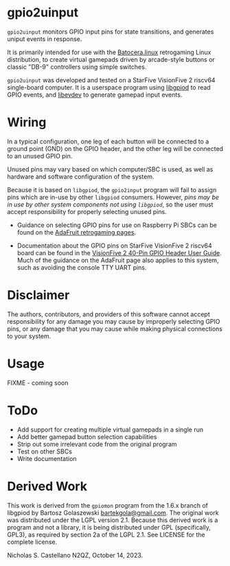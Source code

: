 # gpio2uinput

`gpio2uinput` monitors GPIO input pins for state transitions, and
generates uniput events in response.

It is primarily intended for use with the
[Batocera.linux](https://batocera.org/) retrogaming Linux
distribution, to create virtual gamepads driven by arcade-style
buttons or classic "DB-9" controllers using simple switches.

`gpio2uinput` was developed and tested on a StarFive VisionFive 2
riscv64 single-board computer.  It is a userspace program using
[libgpiod](https://git.kernel.org/pub/scm/libs/libgpiod/libgpiod.git/about/)
to read GPIO events, and
[libevdev](https://www.freedesktop.org/wiki/Software/libevdev/) to
generate gamepad input events.

# Wiring

In a typical configuration, one leg of each button will be connected
to a ground point (GND) on the GPIO header, and the other leg will be
connected to an unused GPIO pin.

Unused pins may vary based on which computer/SBC is used, as well as
hardware and software configuration of the system.

Because it is based on `libgpiod`, the `gpio2input` program will fail
to assign pins which are in-use by other `libgpiod` consumers.
However, *pins may be in use by other system components not using
`libgpiod`*, so the user must accept responsibility for properly
selecting unused pins.

- Guidance on selecting GPIO pins for use on Raspberry Pi SBCs can be
found on the [AdaFruit retrogaming
pages](https://learn.adafruit.com/retro-gaming-with-raspberry-pi/adding-controls-hardware).

- Documentation about the GPIO pins on StarFive VisionFive 2 riscv64
board can be found in the [VisionFive 2 40-Pin GPIO Header User
Guide](https://doc-en.rvspace.org/VisionFive2/PDF/VisionFive2_40-Pin_GPIO_Header_UG.pdf).
Much of the guidance on the AdaFruit page also applies to this system,
such as avoiding the console TTY UART pins.

# Disclaimer

The authors, contributors, and providers of this software cannot
accept responsibility for any damage you may cause by improperly
selecting GPIO pins, or any damage that you may cause while making
physical connections to your system.

# Usage

FIXME - coming soon

# ToDo

- Add support for creating multiple virtual gamepads in a single run
- Add better gamepad button selection capabilities
- Strip out some irrelevant code from the original program
- Test on other SBCs
- Write documentation

# Derived Work

This work is derived from the `gpiomon` program from the 1.6.x branch
of libgpiod by Bartosz Golaszewski <bartekgola@gmail.com>.  The
original work was distributed under the LGPL version 2.1.  Because
this derived work is a program and not a library, it is being
distributed under GPL (specifically, GPL3), as required by section 2a
of the LGPL 2.1.  See LICENSE for the complete license.

Nicholas S. Castellano N2QZ, October 14, 2023.
